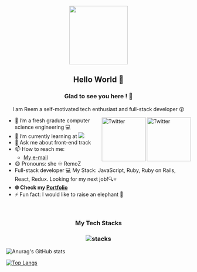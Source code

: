 <p align="center"> <img src="https://octodex.github.com/images/daftpunktocat-thomas.gif" height="160px" width="160px">

  
  
<h2 align="center"> Hello World 👋 </h2> 

 <h3 align="center" > Glad to see you here ! 🤩 </h3>  
 <p align="center" > I am Reem a self-motivated tech enthusiast and full-stack developer 😲 </p>


<!--       [see Readme] (https://reem-lab.github.io/Github-Profile-README/) -->
    


<!-- **Reem-lab/Reem-lab** is a ✨ _special_ ✨ repository because its `README.md` (this file) appears on your GitHub profile. -->

<a href="https://twitter.com/Rem79940127" target="_blank"><img src="https://cdn2.iconfinder.com/data/icons/social-media-2199/64/social_media_isometric_6-twitter-512.png" height="120px" width="120px" alt="Twitter" align="right"></a><a href="https://www.linkedin.com/in/reem-janina-ab74ab21a/" target="_blank"><img src="https://cdn2.iconfinder.com/data/icons/social-media-2199/64/social_media_isometric_14-linkedin-512.png" height="120px" width="120px" alt="Twitter" align="right"></a>

- 🔭 I’m a fresh gradute computer science engineering 💻
- 🌱 I’m currently learning at ![](https://img.shields.io/badge/Microverse-blueviolet)
- 💬 Ask me about front-end track
- 📫 How to reach me: 
    -  [My e-mail](janinareem@gmail.com)
- 😄 Pronouns: she ♾️ RemoZ
- Full-stack developer 💻 My Stack: JavaScript, Ruby, Ruby on Rails, React, Redux. Looking for my next job!🔍⭐
- **🌐 Check my [Portfolio](https://reem-lab.github.io/MyPortfolio/)**
- ⚡ Fun fact: I would like to raise an elephant 🐘
    
    

<br/>
<h3 align="center">
My Tech Stacks
</h3>

<h3 align="center">
<img src="https://raw.githubusercontent.com/akasrai/akasrai/master/assets/stack-hills.png" alt="stacks"/>
</h3>


![Anurag's GitHub stats](https://github-readme-stats.vercel.app/api?username=Reem-lab&show_icons=true&theme=radical)


[![Top Langs](https://github-readme-stats.vercel.app/api/top-langs/?username=Reem-lab)](https://github.com/Reem-lab)

